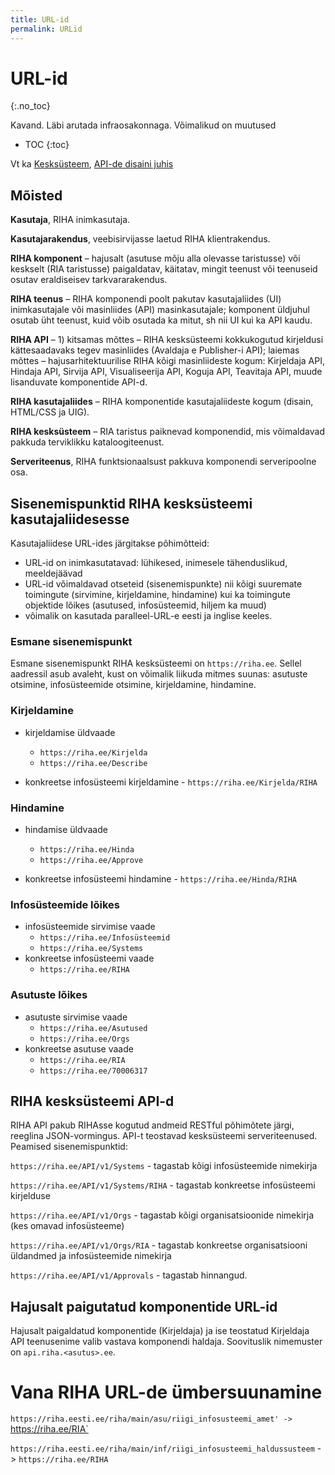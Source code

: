 ```yaml
---
title: URL-id
permalink: URLid
---
```


# URL-id
{:.no_toc}

<p class='staatus'>Kavand. Läbi arutada infraosakonnaga. Võimalikud on muutused</p>

* TOC
{:toc}

Vt ka [Kesksüsteem](Kesk), [API-de disaini juhis](https://agiil.github.io/IT/API)

## Mõisted

__Kasutaja__, RIHA inimkasutaja. 

__Kasutajarakendus__, veebisirvijasse laetud RIHA klientrakendus.

__RIHA komponent__ – hajusalt (asutuse mõju alla olevasse taristusse) või keskselt (RIA taristusse) paigaldatav, käitatav, mingit teenust või teenuseid osutav eraldiseisev tarkvararakendus.

__RIHA teenus__ – RIHA komponendi poolt pakutav kasutajaliides (UI) inimkasutajale või masinliides (API) masinkasutajale; komponent üldjuhul osutab üht teenust, kuid võib osutada ka mitut, sh nii UI kui ka API kaudu.

__RIHA API__ – 1) kitsamas mõttes – RIHA kesksüsteemi kokkukogutud kirjeldusi kättesaadavaks tegev masinliides (Avaldaja e Publisher-i API); laiemas mõttes – hajusarhitektuurilise RIHA kõigi masinliideste kogum: Kirjeldaja API, Hindaja API, Sirvija API, Visualiseerija API, Koguja API, Teavitaja API, muude lisanduvate komponentide API-d.

__RIHA kasutajaliides__ – RIHA komponentide kasutajaliideste kogum (disain, HTML/CSS ja UIG).

__RIHA kesksüsteem__ – RIA taristus paiknevad komponendid, mis võimaldavad pakkuda terviklikku kataloogiteenust.

__Serveriteenus__, RIHA funktsionaalsust pakkuva komponendi serveripoolne osa.

## Sisenemispunktid RIHA kesksüsteemi kasutajaliidesesse

Kasutajaliidese URL-ides järgitakse põhimõtteid:

- URL-id on inimkasutatavad: lühikesed, inimesele tähenduslikud, meeldejäävad
- URL-id võimaldavad otseteid (sisenemispunkte) nii kõigi suuremate toimingute (sirvimine, kirjeldamine, hindamine) kui ka toimingute objektide lõikes (asutused, infosüsteemid, hiljem ka muud)
- võimalik on kasutada paralleel-URL-e eesti ja inglise keeles.

### Esmane sisenemispunkt

Esmane sisenemispunkt RIHA kesksüsteemi on `https://riha.ee`. Sellel aadressil asub avaleht, kust on võimalik liikuda mitmes suunas: asutuste otsimine, infosüsteemide otsimine, kirjeldamine, hindamine.

### Kirjeldamine

- kirjeldamise üldvaade
  - `https://riha.ee/Kirjelda`
  - `https://riha.ee/Describe`

- konkreetse infosüsteemi kirjeldamine - `https://riha.ee/Kirjelda/RIHA`

###   Hindamine

- hindamise üldvaade
  - `https://riha.ee/Hinda`
  - `https://riha.ee/Approve`

- konkreetse infosüsteemi hindamine - `https://riha.ee/Hinda/RIHA`

### Infosüsteemide lõikes

- infosüsteemide sirvimise vaade
  - `https://riha.ee/Infosüsteemid`
  - `https://riha.ee/Systems`
- konkreetse infosüsteemi vaade
  - `https://riha.ee/RIHA`

### Asutuste lõikes

- asutuste sirvimise vaade
  - `https://riha.ee/Asutused`
  - `https://riha.ee/Orgs`
- konkreetse asutuse vaade
  - `https://riha.ee/RIA`
  - `https://riha.ee/70006317`

## RIHA kesksüsteemi API-d

RIHA API pakub RIHAsse kogutud andmeid RESTful põhimõtete järgi, reeglina JSON-vormingus. API-t teostavad kesksüsteemi serveriteenused. Peamised sisenemispunktid:

`https://riha.ee/API/v1/Systems` - tagastab kõigi infosüsteemide nimekirja

`https://riha.ee/API/v1/Systems/RIHA` - tagastab konkreetse infosüsteemi kirjelduse

`https://riha.ee/API/v1/Orgs` - tagastab kõigi organisatsioonide nimekirja (kes omavad infosüsteeme)

`https://riha.ee/API/v1/Orgs/RIA` - tagastab konkreetse organisatsiooni üldandmed ja infosüsteemide nimekirja

`https://riha.ee/API/v1/Approvals` - tagastab hinnangud.

## Hajusalt paigutatud komponentide URL-id

Hajusalt paigaldatud komponentide (Kirjeldaja) ja ise teostatud Kirjeldaja API teenusenime valib vastava komponendi haldaja. Soovituslik nimemuster on `api.riha.<asutus>.ee`.

# Vana RIHA URL-de ümbersuunamine

`https://riha.eesti.ee/riha/main/asu/riigi_infosusteemi_amet' -> `https://riha.ee/RIA`

`https://riha.eesti.ee/riha/main/inf/riigi_infosusteemi_haldussusteem` -> `https://riha.ee/RIHA`


